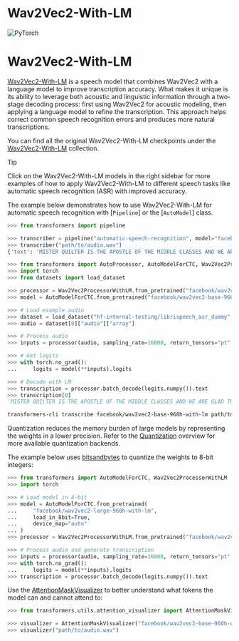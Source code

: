 <!--Copyright 2022 The HuggingFace Team. All rights reserved.

Licensed under the Apache License, Version 2.0 (the "License"); you may not use this file except in compliance with
the License. You may obtain a copy of the License at

http://www.apache.org/licenses/LICENSE-2.0

Unless required by applicable law or agreed to in writing, software distributed under the License is distributed on
an "AS IS" BASIS, WITHOUT WARRANTIES OR CONDITIONS OF ANY KIND, either express or implied. See the License for the
specific language governing permissions and limitations under the License.

⚠️ Note that this file is in Markdown but contain specific syntax for our doc-builder (similar to MDX) that may not be
rendered properly in your Markdown viewer.

-->

# Wav2Vec2-With-LM

<div class="flex flex-wrap space-x-1">
<img alt="PyTorch" src="https://img.shields.io/badge/PyTorch-DE3412?style=flat&logo=pytorch&logoColor=white">
</div>

# Wav2Vec2-With-LM

[Wav2Vec2-With-LM](https://arxiv.org/abs/2010.05171) is a speech model that combines Wav2Vec2 with a language model to improve transcription accuracy. What makes it unique is its ability to leverage both acoustic and linguistic information through a two-stage decoding process: first using Wav2Vec2 for acoustic modeling, then applying a language model to refine the transcription. This approach helps correct common speech recognition errors and produces more natural transcriptions.

You can find all the original Wav2Vec2-With-LM checkpoints under the [Wav2Vec2-With-LM](https://huggingface.co/models?other=wav2vec2-with-lm) collection.

> [!TIP]
> Click on the Wav2Vec2-With-LM models in the right sidebar for more examples of how to apply Wav2Vec2-With-LM to different speech tasks like automatic speech recognition (ASR) with improved accuracy.

The example below demonstrates how to use Wav2Vec2-With-LM for automatic speech recognition with [`Pipeline`] or the [`AutoModel`] class.

<hfoptions id="usage">
<hfoption id="Pipeline">

```python
>>> from transformers import pipeline

>>> transcriber = pipeline("automatic-speech-recognition", model="facebook/wav2vec2-base-960h-with-lm")
>>> transcriber("path/to/audio.wav")
{'text': 'MISTER QUILTER IS THE APOSTLE OF THE MIDDLE CLASSES AND WE ARE GLAD TO WELCOME HIS GOSPEL'}
```

</hfoption>
<hfoption id="AutoModel">

```python
>>> from transformers import AutoProcessor, AutoModelForCTC, Wav2Vec2ProcessorWithLM
>>> import torch
>>> from datasets import load_dataset

>>> processor = Wav2Vec2ProcessorWithLM.from_pretrained("facebook/wav2vec2-base-960h-with-lm")
>>> model = AutoModelForCTC.from_pretrained("facebook/wav2vec2-base-960h-with-lm")

>>> # Load example audio
>>> dataset = load_dataset("hf-internal-testing/librispeech_asr_dummy", "clean", split="validation")
>>> audio = dataset[0]["audio"]["array"]

>>> # Process audio
>>> inputs = processor(audio, sampling_rate=16000, return_tensors="pt", padding=True)

>>> # Get logits
>>> with torch.no_grad():
...     logits = model(**inputs).logits

>>> # Decode with LM
>>> transcription = processor.batch_decode(logits.numpy()).text
>>> transcription[0]
'MISTER QUILTER IS THE APOSTLE OF THE MIDDLE CLASSES AND WE ARE GLAD TO WELCOME HIS GOSPEL'
```

</hfoption>
<hfoption id="transformers-cli">

```bash
transformers-cli transcribe facebook/wav2vec2-base-960h-with-lm path/to/audio.wav
```

</hfoption>
</hfoptions>

Quantization reduces the memory burden of large models by representing the weights in a lower precision. Refer to the [Quantization](../quantization/overview) overview for more available quantization backends.

The example below uses [bitsandbytes](https://github.com/TimDettmers/bitsandbytes) to quantize the weights to 8-bit integers:

```python
>>> from transformers import AutoModelForCTC, Wav2Vec2ProcessorWithLM
>>> import torch

>>> # Load model in 8-bit
>>> model = AutoModelForCTC.from_pretrained(
...     "facebook/wav2vec2-large-960h-with-lm",
...     load_in_8bit=True,
...     device_map="auto"
... )
>>> processor = Wav2Vec2ProcessorWithLM.from_pretrained("facebook/wav2vec2-large-960h-with-lm")

>>> # Process audio and generate transcription
>>> inputs = processor(audio, sampling_rate=16000, return_tensors="pt", padding=True)
>>> with torch.no_grad():
...     logits = model(**inputs).logits
>>> transcription = processor.batch_decode(logits.numpy()).text
```

Use the [AttentionMaskVisualizer](https://github.com/huggingface/transformers/blob/beb9b5b02246b9b7ee81ddf938f93f44cfeaad19/src/transformers/utils/attention_visualizer.py#L139) to better understand what tokens the model can and cannot attend to:

```python
>>> from transformers.utils.attention_visualizer import AttentionMaskVisualizer

>>> visualizer = AttentionMaskVisualizer("facebook/wav2vec2-base-960h-with-lm")
>>> visualizer("path/to/audio.wav")
``` 